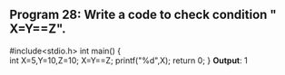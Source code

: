 ## Program 28: Write a code to check condition " X=Y==Z". ##
#include<stdio.h>
int main()
{	
int X=5,Y=10,Z=10;
X=Y==Z;
printf("%d",X);
return 0;
}
**Output**: 1
